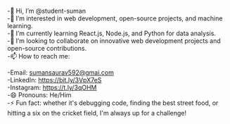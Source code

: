 -👋 Hi, I’m @student-suman
</br>
-👀 I’m interested in web development, open-source projects, and machine learning.
</br>
-🌱 I’m currently learning React.js, Node.js, and Python for data analysis.
</br>
-💞️ I’m looking to collaborate on innovative web development projects and open-source contributions.
</br>
-📫 How to reach me:
</br>

-Email: sumansaurav592@gmai.com
</br>
-LinkedIn: https://bit.ly/3VpX7eS
</br>
-Instagram: https://t.ly/3qOHM
</br>
-😄 Pronouns: He/Him
</br>
-⚡ Fun fact: whether it's debugging code, finding the best street food, or hitting a six on the cricket field, I'm always up for a challenge!
</br>
<!---
student-suman/student-suman is a ✨ special ✨ repository because its `README.md` (this file) appears on your GitHub profile.
You can click the Preview link to take a look at your changes.
--->
